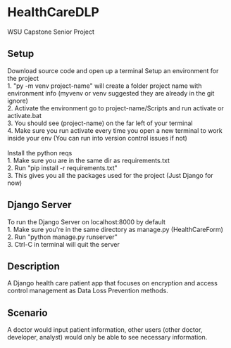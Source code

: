 # HealthCareDLP
WSU Capstone Senior Project

## Setup
Download source code and open up a terminal
Setup an environment for the project <br>
    1. "py -m venv project-name" will create a folder project name with environment info
    (myvenv or venv suggested they are already in the git ignore)  <br>
    2. Activate the environment go to project-name/Scripts and run activate or activate.bat  <br>
    3. You should see (project-name) on the far left of your terminal  <br>
    4. Make sure you run activate every time you open a new terminal to work inside your env 
    (You can run into version control issues if not)   <br> <br>
Install the python reqs<br>
    1. Make sure you are in the same dir as requirements.txt<br>
    2. Run "pip install -r requirements.txt"<br>
    3. This gives you all the packages used for the project (Just Django for now)<br>
## Django Server
To run the Django Server on localhost:8000 by default <br>
    1. Make sure you're in the same directory as manage.py (HealthCareForm) <br>
    2. Run "python manage.py runserver" <br>
    3. Ctrl-C in terminal will quit the server  <br>

## Description
A Django health care patient app that focuses on encryption and access control management as Data Loss Prevention methods. <br>

## Scenario
A doctor would input patient information, other users (other doctor, developer, analyst) would only be able to see necessary information. <br>
